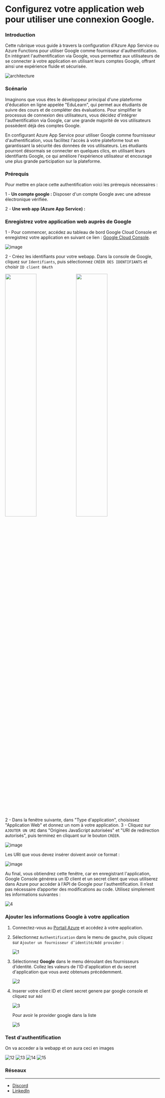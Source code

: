 Configurez votre application web pour utiliser une connexion Google.
====================================================================

### Introduction

Cette rubrique vous guide à travers la configuration d'Azure App Service ou Azure Functions pour utiliser Google comme fournisseur d'authentification. En intégrant l'authentification via Google, vous permettez aux utilisateurs de se connecter à votre application en utilisant leurs comptes Google, offrant ainsi une expérience fluide et sécurisée.

  ![architecture](https://github.com/user-attachments/assets/4df205eb-dd7c-4651-9b2f-669ae12d3727)


### Scénario

Imaginons que vous êtes le développeur principal d'une plateforme d'éducation en ligne appelée "EduLearn", qui permet aux étudiants de suivre des cours et de compléter des évaluations. Pour simplifier le processus de connexion des utilisateurs, vous décidez d'intégrer l'authentification via Google, car une grande majorité de vos utilisateurs possèdent déjà des comptes Google.

En configurant Azure App Service pour utiliser Google comme fournisseur d'authentification, vous facilitez l'accès à votre plateforme tout en garantissant la sécurité des données de vos utilisateurs. Les étudiants pourront désormais se connecter en quelques clics, en utilisant leurs identifiants Google, ce qui améliore l'expérience utilisateur et encourage une plus grande participation sur la plateforme.

### Prérequis

   Pour mettre en place cette authentification voici les prérequis nécessaires :
   
   1 - **Un compte google :** Disposer d'un compte Google avec une adresse électronique vérifiée.
   
   2 - **Une web app (Azure App Service) :**

### Enregistrez votre application web auprès de Google

  1 - Pour commencer, accédez au tableau de bord Google Cloud Console et enregistrez votre application en suivant ce lien : [Google Cloud Console](https://console.cloud.google.com/apis/dashboard?project=intrepid-stock-288303).
  
   ![image](https://github.com/user-attachments/assets/f9e429ed-cbfc-432a-b881-dbedd50d7ff7)
  
  2 - Créez les identifiants pour votre webapp. Dans la console de Google, cliquez sur `Identifiants`, puis sélectionnez `CRÉER DES IDENTIFIANTS` et choisir `ID client OAuth`

   <p float="left">
    <img src="https://github.com/user-attachments/assets/9f271af5-e01a-4fb8-99f9-6d853789c6b0" width="45%" />
    <img src="https://github.com/user-attachments/assets/14ac1d1a-934c-4d33-99f5-bbb64d7bb667" width="45%" />
   </p>

  2 - Dans la fenêtre suivante, dans "Type d'application", choisissez "Application Web" et donnez un nom à votre application.
  3 - Cliquez sur `AJOUTER UN URI` dans "Origines JavaScript autorisées" et "URI de redirection autorisés", puis terminez en cliquant sur le bouton `CRÉER`.

   ![image](https://github.com/user-attachments/assets/1913f3f9-59f5-4c76-b504-4e542aae3cae)

  Les URI que vous devez insérer doivent avoir ce format :

   ![image](https://github.com/user-attachments/assets/5168b551-8c60-43a5-8df9-d296f838b1f6)

  Au final, vous obtiendrez cette fenêtre, car en enregistrant l'application, Google Console générera un ID client et un secret client que vous utiliserez dans Azure pour accéder à l'API de Google pour l'authentification. Il n’est pas nécessaire d’apporter des modifications au code. Utilisez simplement les informations suivantes :

   ![4](https://github.com/user-attachments/assets/aa6a86ec-8dbd-441e-9689-9eb3047aab17)

### Ajouter les informations Google à votre application

1. Connectez-vous au [Portail Azure](https://portal.azure.com) et accédez à votre application.

2. Sélectionnez  `Authentification` dans le menu de gauche, puis cliquez sur `Ajouter un fournisseur d’identité/Add provider` : 

   ![1](https://github.com/user-attachments/assets/4161a8a8-909c-4bd9-9a1d-6b131839ca8d)


4. Sélectionnez **Google** dans le menu déroulant des fournisseurs d’identité. Collez les valeurs de l'ID d'application et du secret d'application que vous avez obtenues précédemment.

     ![2](https://github.com/user-attachments/assets/c0fae2ad-2aed-4b4d-b5ae-d51ab3ff3248)

5. Inserer votre client ID et client secret genere par google console et cliquez sur `Add`

     ![3](https://github.com/user-attachments/assets/4690a962-c816-4271-852d-044295a1ea49)

   Pour avoir le provider google dans la liste
   
   ![5](https://github.com/user-attachments/assets/8f63be81-e69f-4a22-99f8-b7a03c18547b)

### Test d'authentification

On va acceder a la webapp et on aura ceci en images

![12](https://github.com/user-attachments/assets/04c023cf-2da9-42de-b97a-19f393da3b49)
![13](https://github.com/user-attachments/assets/0cdf49b9-1cb8-40af-b6be-6f031162f1c7)
![14](https://github.com/user-attachments/assets/1b671438-02f3-400e-bf22-c3f752c49d0d)
![15](https://github.com/user-attachments/assets/66a80b10-dfc7-406c-a0fc-0fb1727d6319)


### Réseaux 
--------------
- [Discord](https://discord.com/users/yvantankeu)
- [LinkedIn](https://www.linkedin.com/in/yvan-tankeu-ab029a129/)
 

    

     



